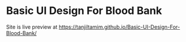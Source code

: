 # Basic UI Design For Blood Bank
Site is live preview at https://tanjiltamim.github.io/Basic-UI-Design-For-Blood-Bank/
